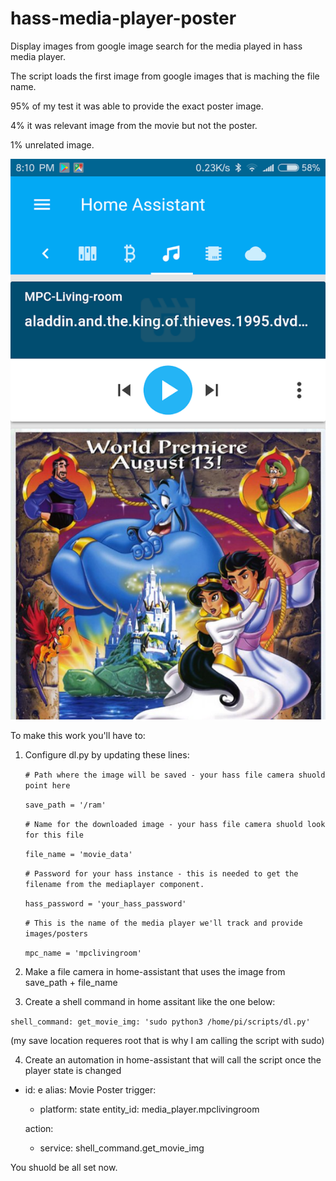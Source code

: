 # hass-media-player-poster
Display images from google image search for the media played in hass media player.

The script loads the first image from google images that is maching the file name. 

95% of my test it was able to provide the exact poster image.

4% it was relevant image from the movie but not the poster.

1% unrelated image.

![example](Screenshot_hass_mpc.png)


To make this work you'll have to:

1. Configure dl.py by updating these lines:

	`# Path where the image will be saved - your hass file camera shuold point here`
	
	`save_path = '/ram'`
	
	`# Name for the downloaded image - your hass file camera shuold look for this file`
	
	`file_name = 'movie_data'`
	
	`# Password for your hass instance - this is needed to get the filename from the mediaplayer component.`
	
	`hass_password = 'your_hass_password'`
	
	`# This is the name of the media player we'll track and provide images/posters`
	
	`mpc_name = 'mpclivingroom'`
  
  
2. Make a file camera in home-assistant that uses the image from save_path + file_name
3. Create a shell command in home assitant like the one below:

 `shell_command:
    get_movie_img: 'sudo python3 /home/pi/scripts/dl.py'`

(my save location requeres root that is why I am calling the script with sudo)

4. Create an automation in home-assistant that will call the script once the player state is changed

  - id: e
    alias: Movie Poster
    trigger:
    - platform: state
      entity_id: media_player.mpclivingroom

    action:
    - service: shell_command.get_movie_img
  
  
You shuold be all set now.  
